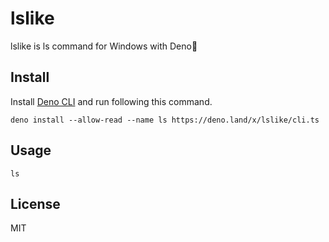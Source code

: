 # lslike

lslike is ls command for Windows with Deno🦕

## Install

Install [Deno CLI](https://deno.com/manual/getting_started/installation) and run following this command.

```
deno install --allow-read --name ls https://deno.land/x/lslike/cli.ts
```

## Usage

```
ls
```

## License
MIT